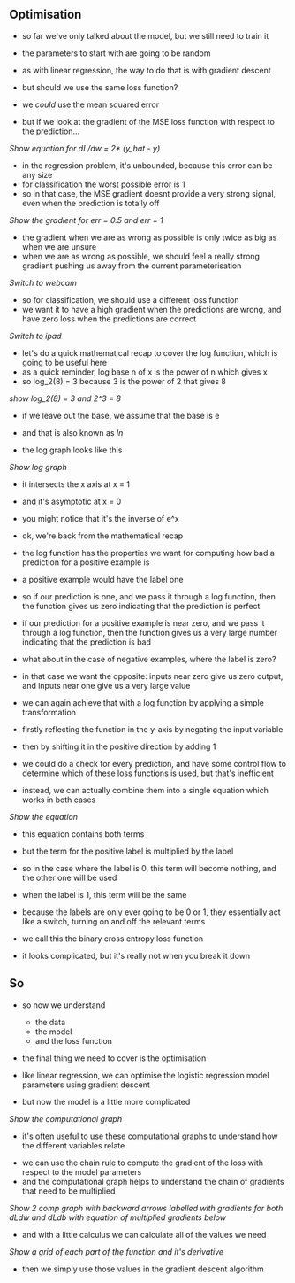 ## Optimisation

- so far we've only talked about the model, but we still need to train it
- the parameters to start with are going to be random
- as with linear regression, the way to do that is with gradient descent

- but should we use the same loss function?
- we _could_ use the mean squared error
- but if we look at the gradient of the MSE loss function with respect to the prediction...

_Show equation for dL/dw = 2\* (y_hat - y)_

- in the regression problem, it's unbounded, because this error can be any size
- for classification the worst possible error is 1
- so in that case, the MSE gradient doesnt provide a very strong signal, even when the prediction is totally off

_Show the gradient for err = 0.5 and err = 1_

- the gradient when we are as wrong as possible is only twice as big as when we are unsure
- when we are as wrong as possible, we should feel a really strong gradient pushing us away from the current parameterisation

_Switch to webcam_

- so for classification, we should use a different loss function
- we want it to have a high gradient when the predictions are wrong, and have zero loss when the predictions are correct

_Switch to ipad_

- let's do a quick mathematical recap to cover the log function, which is going to be useful here
- as a quick reminder, log base n of x is the power of n which gives x
- so log_2(8) = 3 because 3 is the power of 2 that gives 8

_show log_2(8) = 3 and 2^3 = 8_

- if we leave out the base, we assume that the base is e
- and that is also known as _ln_

- the log graph looks like this

_Show log graph_

- it intersects the x axis at x = 1
- and it's asymptotic at x = 0

- you might notice that it's the inverse of e^x
- ok, we're back from the mathematical recap

- the log function has the properties we want for computing how bad a prediction for a positive example is
- a positive example would have the label one
- so if our prediction is one, and we pass it through a log function, then the function gives us zero indicating that the prediction is perfect
- if our prediction for a positive example is near zero, and we pass it through a log function, then the function gives us a very large number indicating that the prediction is bad

- what about in the case of negative examples, where the label is zero?
- in that case we want the opposite: inputs near zero give us zero output, and inputs near one give us a very large value
- we can again achieve that with a log function by applying a simple transformation
- firstly reflecting the function in the y-axis by negating the input variable
- then by shifting it in the positive direction by adding 1

- we could do a check for every prediction, and have some control flow to determine which of these loss functions is used, but that's inefficient
- instead, we can actually combine them into a single equation which works in both cases

_Show the equation_

- this equation contains both terms
- but the term for the positive label is multiplied by the label
- so in the case where the label is 0, this term will become nothing, and the other one will be used
- when the label is 1, this term will be the same

- because the labels are only ever going to be 0 or 1, they essentially act like a switch, turning on and off the relevant terms

- we call this the binary cross entropy loss function

- it looks complicated, but it's really not when you break it down

## So

- so now we understand

  - the data
  - the model
  - and the loss function

- the final thing we need to cover is the optimisation
- like linear regression, we can optimise the logistic regression model parameters using gradient descent

- but now the model is a little more complicated

_Show the computational graph_

- it's often useful to use these computational graphs to understand how the different variables relate
<!-- TODO move this intro to computational models to the linear regression video ^ -->

- we can use the chain rule to compute the gradient of the loss with respect to the model parameters
- and the computational graph helps to understand the chain of gradients that need to be multiplied

_Show 2 comp graph with backward arrows labelled with gradients for both dLdw and dLdb with equation of multiplied gradients below_

- and with a little calculus we can calculate all of the values we need

_Show a grid of each part of the function and it's derivative_

- then we simply use those values in the gradient descent algorithm

